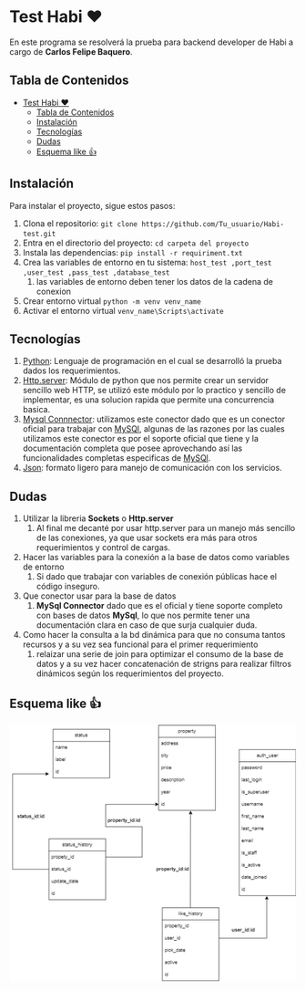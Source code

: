 # Test Habi :heart:

En este programa se resolverá la prueba para backend developer de Habi a cargo de **Carlos Felipe Baquero**.

## Tabla de Contenidos

- [Test Habi :heart:](#test-habi-heart)
  - [Tabla de Contenidos](#tabla-de-contenidos)
  - [Instalación](#instalación)
  - [Tecnologías](#tecnologías)
  - [Dudas](#dudas)
  - [Esquema like :+1:](#esquema-like-1)



## Instalación

Para instalar el proyecto, sigue estos pasos:

1. Clona el repositorio: `git clone https://github.com/Tu_usuario/Habi-test.git`
2. Entra en el directorio del proyecto: `cd carpeta del proyecto`
3. Instala las dependencias: `pip install -r requiriment.txt`
4. Crea las variables de entorno en tu sistema: `host_test ,port_test ,user_test ,pass_test ,database_test`
   1. las variables de entorno deben tener los datos de la cadena de conexion
5. Crear entorno virtual  `python -m venv venv_name`
6. Activar el entorno virtual `venv_name\Scripts\activate`

## Tecnologías

1. [Python](https://www.python.org/doc/): Lenguaje de programación en el cual se desarrolló la prueba dados los requerimientos.
2. [Http.server](https://docs.python.org/3/library/http.server.html): Módulo de python que nos permite crear un servidor sencillo web HTTP, se utilizó este módulo por lo practico y sencillo de implementar, es una solucion rapida que permite una concurrencia basica.
3. [Mysql Connnector](https://dev.mysql.com/doc/connector-python/en/): utilizamos este conector dado que es un conector oficial para trabajar con [MySQl](https://www.mysql.com/), algunas de las razones por las cuales utilizamos este conector es por el soporte oficial que tiene y la documentación completa que posee aprovechando así las funcionalidades completas especificas de [MySQl](https://www.mysql.com/).
4. [Json](https://www.json.org/json-en.html): formato ligero para manejo de comunicación con los servicios.

## Dudas
1. Utilizar la libreria **Sockets** o **Http.server**
   1. Al final me decanté por usar http.server para un manejo más sencillo de las conexiones, ya que usar sockets era más para otros requerimientos y control de cargas.
2. Hacer las variables para la conexión  a la base de datos como variables de entorno
   1. Si dado que trabajar con variables de conexión públicas hace el código inseguro.
3. Que conector usar para la base de datos
   1. **MySql Connector** dado que es el oficial y tiene soporte completo con bases de datos **MySql**, lo que nos permite tener una documentación clara en caso de que surja cualquier duda.
4. Como hacer la consulta a la bd dinámica para que no consuma tantos recursos y a su vez sea funcional para el primer requerimiento
   1. relaizar una serie de join para optimizar el consumo de la base de datos y a su vez hacer concatenación de strigns para realizar filtros dinámicos según los requerimientos del proyecto.

## Esquema like :+1:
![Esquema](logos\diagrama_megustas.png)
   